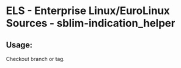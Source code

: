 # ELS - Enterprise Linux/EuroLinux Sources - sblim-indication_helper 
## Usage:
  Checkout branch or tag.
